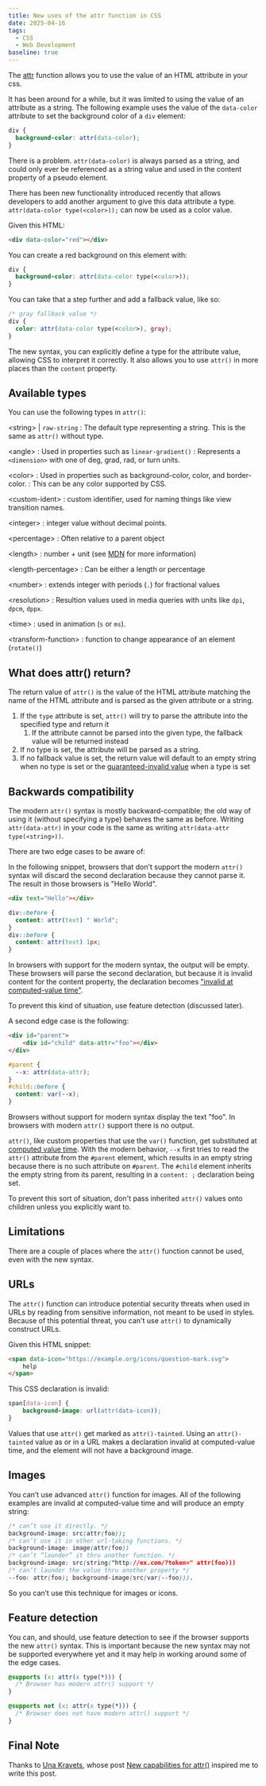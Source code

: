 ```yaml
---
title: New uses of the attr function in CSS
date: 2025-04-16
tags:
  - CSS
  - Web Development
baseline: true
---
```


The [attr](https://developer.mozilla.org/en-US/docs/Web/CSS/attr) function allows you to use the value of an HTML attribute in your css.

It has been around for a while, but it was limited to using the value of an attribute as a string. The following  example uses the value of the `data-color` attribute to set the background color of a `div` element:

```css
div {
  background-color: attr(data-color);
}
```

There is a problem. `attr(data-color)` is always parsed as a string, and could only ever be referenced as a string value and used in the content property of a pseudo element.

There has been new functionality introduced recently that allows developers to add another argument to give this data attribute a type. `attr(data-color type(<color>));` can now be used as a color value.

Given this HTML:

```html
<div data-color="red"></div>
```

You can create a red background on this element with:

```css
div {
  background-color: attr(data-color type(<color>));
}
```

You can take that a step further and add a fallback value, like so:

```css
/* gray fallback value */
div {
  color: attr(data-color type(<color>), gray);
}
```

The new syntax, you can explicitly define a type for the attribute value, allowing CSS to interpret it correctly. It also allows you to use `attr()` in more places than the `content` property.

## Available types

You can use the following types in `attr()`:

&lt;string> | `raw-string`
: The default type representing a string. This is the same as `attr()` without type.

&lt;angle>
: Used in properties such as `linear-gradient()`
: Represents a `<dimension>` with one of deg, grad, rad, or turn units.

&lt;color>
: Used in properties such as background-color, color, and border-color. : This can be any color supported by CSS.

&lt;custom-ident>
: custom identifier, used for naming things like view transition names.

&lt;integer>
: integer value without decimal points.

&lt;percentage>
: Often relative to a parent object

&lt;length>
: number + unit (see [MDN](https://developer.mozilla.org/en-US/docs/Web/CSS/length) for more information)

&lt;length-percentage>
: Can be either a length or percentage

&lt;number>
: extends integer with periods (`.`) for fractional values

&lt;resolution>
: Resultion values used in media queries with units like `dpi`, `dpcm`, `dppx`.

&lt;time>
: used in animation (`s` or `ms`).

&lt;transform-function>
: function to change appearance of an element (`rotate()`)

## What does attr() return?

The return value of `attr()` is the value of the HTML attribute matching the name of the HTML attribute and is parsed as the given attribute or a string.

1. If the `type` attribute is set, `attr()` will try to parse the attribute into the specified type and return it
   1. If the attribute cannot be parsed into the given type, the fallback value will be returned instead
2. If no type is set, the attribute will be parsed as a string.
3. If no fallback value is set, the return value will default to an empty string when no type is set or the [guaranteed-invalid value](https://developer.mozilla.org/en-US/docs/Glossary/guaranteed_invalid_value) when a type is set

## Backwards compatibility

The modern `attr()` syntax is mostly backward-compatible; the old way of using it (without specifying a type) behaves the same as before. Writing `attr(data-attr)` in your code is the same as writing `attr(data-attr type(<string>))`.

There are two edge cases to be aware of:

In the following snippet, browsers that don't support the modern `attr()` syntax will discard the second declaration because they cannot parse it. The result in those browsers is "Hello World".

```html
<div text="Hello"></div>
```

```css
div::before {
  content: attr(text) " World";
}
div::before {
  content: attr(text) 1px;
}
```

In browsers with support for the modern syntax, the output will be empty. These browsers will parse the second declaration, but because it is invalid content for the content property, the declaration becomes ["invalid at computed-value time"](https://www.bram.us/2024/02/26/css-what-is-iacvt/).

To prevent this kind of situation, use feature detection (discussed later).

A second edge case is the following:

```html
<div id="parent">
	<div id="child" data-attr="foo"></div>
</div>
```

```css
#parent {
  --x: attr(data-attr);
}
#child::before {
  content: var(--x);
}
```

Browsers without support for modern syntax display the text "foo". In browsers with modern `attr()` support there is no output.

`attr()`, like custom properties that use the `var()` function, get substituted at [computed value time](https://www.bram.us/2024/02/26/css-what-is-iacvt/#custom-properties). With the modern behavior, `--x` first tries to read the `attr()` attribute from the `#parent` element, which results in an empty string because there is no such attribute on `#parent`. The `#child` element inherits the empty string from its parent, resulting in a `content: ;` declaration being set.

To prevent this sort of situation, don't pass inherited `attr()` values onto children unless you explicitly want to.

## Limitations

There are a couple of places where the `attr()` function cannot be used, even with the new syntax.

## URLs

The `attr()` function can introduce potential security threats when used in URLs by reading from sensitive information, not meant to be used in styles. Because of this potential threat, you can't use `attr()` to dynamically construct URLs.

Given this HTML snippet:

```html
<span data-icon="https://example.org/icons/question-mark.svg">
	help
</span>
```

This CSS declaration is invalid:

```css
span[data-icon] {
	background-image: url(attr(data-icon));
}
```

Values that use `attr()` get marked as `attr()-tainted`. Using an `attr()-tainted` value as or in a URL makes a declaration invalid at computed-value time, and the element will not have a background image.

## Images

You can’t use advanced `attr()` function for images. All of the following examples are invalid at computed-value time and will produce an empty string:

```css
/* can’t use it directly. */
background-image: src(attr(foo));
/* can’t use it in other url-taking functions. */
background-image: image(attr(foo))
/* can’t “launder” it thru another function. */
background-image: src(string("http://ex.com/?token=" attr(foo)))
/* can’t launder the value thru another property */
--foo: attr(foo); background-image(src(var(--foo))).
```

So you can’t use this technique for images or icons.

## Feature detection

You can, and should, use feature detection to see if the browser supports the new `attr()` syntax. This is important because the new syntax may not be supported everywhere yet and it may help in working around some of the edge cases.

```css
@supports (x: attr(x type(*))) {
  /* Browser has modern attr() support */
}
```

```css
@supports not (x: attr(x type(*))) {
  /* Browser does not have modern attr() support */
}
```

## Final Note

Thanks to [Una Kravets](https://una.im/), whose post [New capabilities for attr()](https://una.im/advanced-attr/) inspired me to write this post.
